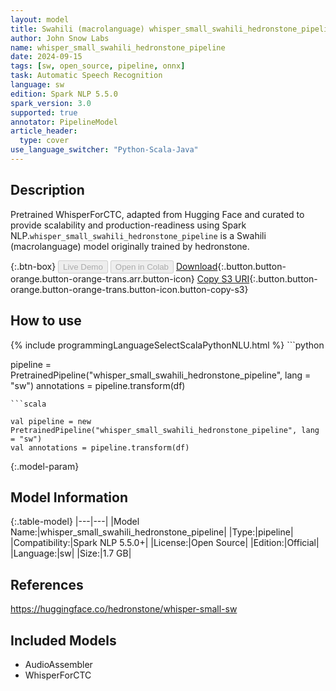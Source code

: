 ```yaml
---
layout: model
title: Swahili (macrolanguage) whisper_small_swahili_hedronstone_pipeline pipeline WhisperForCTC from hedronstone
author: John Snow Labs
name: whisper_small_swahili_hedronstone_pipeline
date: 2024-09-15
tags: [sw, open_source, pipeline, onnx]
task: Automatic Speech Recognition
language: sw
edition: Spark NLP 5.5.0
spark_version: 3.0
supported: true
annotator: PipelineModel
article_header:
  type: cover
use_language_switcher: "Python-Scala-Java"
---
```


## Description

Pretrained WhisperForCTC, adapted from Hugging Face and curated to provide scalability and production-readiness using Spark NLP.`whisper_small_swahili_hedronstone_pipeline` is a Swahili (macrolanguage) model originally trained by hedronstone.

{:.btn-box}
<button class="button button-orange" disabled>Live Demo</button>
<button class="button button-orange" disabled>Open in Colab</button>
[Download](https://s3.amazonaws.com/auxdata.johnsnowlabs.com/public/models/whisper_small_swahili_hedronstone_pipeline_sw_5.5.0_3.0_1726416339199.zip){:.button.button-orange.button-orange-trans.arr.button-icon}
[Copy S3 URI](s3://auxdata.johnsnowlabs.com/public/models/whisper_small_swahili_hedronstone_pipeline_sw_5.5.0_3.0_1726416339199.zip){:.button.button-orange.button-orange-trans.button-icon.button-copy-s3}

## How to use



<div class="tabs-box" markdown="1">
{% include programmingLanguageSelectScalaPythonNLU.html %}
```python

pipeline = PretrainedPipeline("whisper_small_swahili_hedronstone_pipeline", lang = "sw")
annotations =  pipeline.transform(df)   

```
```scala

val pipeline = new PretrainedPipeline("whisper_small_swahili_hedronstone_pipeline", lang = "sw")
val annotations = pipeline.transform(df)

```
</div>

{:.model-param}
## Model Information

{:.table-model}
|---|---|
|Model Name:|whisper_small_swahili_hedronstone_pipeline|
|Type:|pipeline|
|Compatibility:|Spark NLP 5.5.0+|
|License:|Open Source|
|Edition:|Official|
|Language:|sw|
|Size:|1.7 GB|

## References

https://huggingface.co/hedronstone/whisper-small-sw

## Included Models

- AudioAssembler
- WhisperForCTC